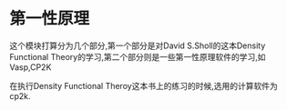 # 第一性原理

这个模块打算分为几个部分,第一个部分是对David S.Sholl的这本Density Functional Theory的学习,第二个部分则是一些第一性原理软件的学习,如Vasp,CP2K

在执行Density Functional Theroy这本书上的练习的时候,选用的计算软件为cp2k.